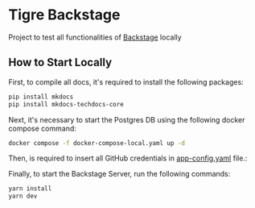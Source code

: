 # Tigre Backstage

Project to test all functionalities of [Backstage](https://backstage.io) locally

## How to Start Locally

First, to compile all docs, it's required to install the following packages:

```sh
pip install mkdocs
pip install mkdocs-techdocs-core
```

Next, it's necessary to start the Postgres DB using the following docker compose command:

```sh
docker compose -f docker-compose-local.yaml up -d
```

Then, is required to insert all GitHub credentials in [app-config.yaml](./app-config.yaml) file.:
<br/>

Finally, to start the Backstage Server, run the following commands:

```sh
yarn install
yarn dev
```
